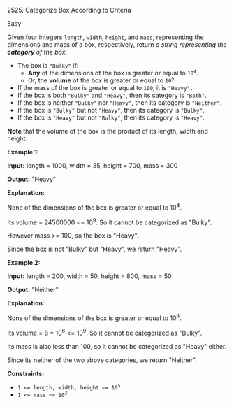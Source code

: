 2525\. Categorize Box According to Criteria

Easy

Given four integers `length`, `width`, `height`, and `mass`, representing the dimensions and mass of a box, respectively, return _a string representing the **category** of the box_.

*   The box is `"Bulky"` if:
    *   **Any** of the dimensions of the box is greater or equal to <code>10<sup>4</sup></code>.
    *   Or, the **volume** of the box is greater or equal to <code>10<sup>9</sup></code>.
*   If the mass of the box is greater or equal to `100`, it is `"Heavy".`
*   If the box is both `"Bulky"` and `"Heavy"`, then its category is `"Both"`.
*   If the box is neither `"Bulky"` nor `"Heavy"`, then its category is `"Neither"`.
*   If the box is `"Bulky"` but not `"Heavy"`, then its category is `"Bulky"`.
*   If the box is `"Heavy"` but not `"Bulky"`, then its category is `"Heavy"`.

**Note** that the volume of the box is the product of its length, width and height.

**Example 1:**

**Input:** length = 1000, width = 35, height = 700, mass = 300

**Output:** "Heavy"

**Explanation:** 

None of the dimensions of the box is greater or equal to 10<sup>4</sup>.

Its volume = 24500000 <= 10<sup>9</sup>. So it cannot be categorized as "Bulky". 

However mass >= 100, so the box is "Heavy". 

Since the box is not "Bulky" but "Heavy", we return "Heavy".

**Example 2:**

**Input:** length = 200, width = 50, height = 800, mass = 50

**Output:** "Neither"

**Explanation:** 

None of the dimensions of the box is greater or equal to 10<sup>4</sup>. 

Its volume = 8 \* 10<sup>6</sup> <= 10<sup>9</sup>. So it cannot be categorized as "Bulky". 

Its mass is also less than 100, so it cannot be categorized as "Heavy" either. 

Since its neither of the two above categories, we return "Neither".

**Constraints:**

*   <code>1 <= length, width, height <= 10<sup>5</sup></code>
*   <code>1 <= mass <= 10<sup>3</sup></code>